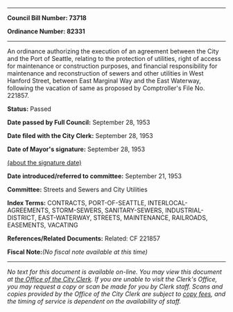 

********

**Council Bill Number: 73718**
   
**Ordinance Number: 82331**
********

 An ordinance authorizing the execution of an agreement between the City and the Port of Seattle, relating to the protection of utilities, right of access for maintenance or construction purposes, and financial responsibility for maintenance and reconstruction of sewers and other utilities in West Hanford Street, between East Marginal Way and the East Waterway, following the vacation of same as proposed by Comptroller's File No. 221857.

**Status:** Passed
   
**Date passed by Full Council:** September 28, 1953
   
**Date filed with the City Clerk:** September 28, 1953
   
**Date of Mayor's signature:** September 28, 1953
   
[(about the signature date)](/~public/approvaldate.htm)
   
   
   
**Date introduced/referred to committee:** September 21, 1953
   
**Committee:** Streets and Sewers and City Utilities
   
   
**Index Terms:** CONTRACTS, PORT-OF-SEATTLE, INTERLOCAL-AGREEMENTS, STORM-SEWERS, SANITARY-SEWERS, INDUSTRIAL-DISTRICT, EAST-WATERWAY, STREETS, MAINTENANCE, RAILROADS, EASEMENTS, VACATING

**References/Related Documents:** Related: CF 221857

**Fiscal Note:**_(No fiscal note available at this time)_
********

_No text for this document is available on-line. You may view this document at [the Office of the City Clerk](http://www.seattle.gov/leg/clerk/contactUs.htm). If you are unable to visit the Clerk's Office, you may request a copy or scan be made for you by Clerk staff. Scans and copies provided by the Office of the City Clerk are subject to [copy fees](http://clerk.seattle.gov/~public/clerkfees.htm), and the timing of service is dependent on the availability of staff._

